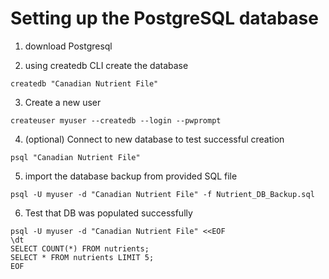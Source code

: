 # Setting up the PostgreSQL database

1. download Postgresql

2. using createdb CLI create the database

```
createdb "Canadian Nutrient File"
```

3. Create a new user

```
createuser myuser --createdb --login --pwprompt
```

4. (optional) Connect to new database to test successful creation

```
psql "Canadian Nutrient File"
```

5. import the database backup from provided SQL file

```
psql -U myuser -d "Canadian Nutrient File" -f Nutrient_DB_Backup.sql
```

6. Test that DB was populated successfully

```
psql -U myuser -d "Canadian Nutrient File" <<EOF
\dt
SELECT COUNT(*) FROM nutrients;
SELECT * FROM nutrients LIMIT 5;
EOF
```
